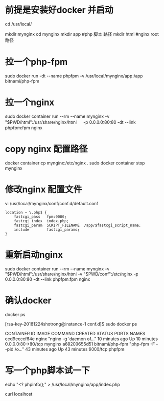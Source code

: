 
# 前提是安装好docker 并启动

cd /usr/local/

mkdir  mynginx
cd  mynginx
mkdir app        #php 脚本 路径
mkdir html       #nginx root 路径 

# 拉一个php-fpm
sudo docker run -dt --name phpfpm   -v /usr/local/mynginx/app:/app    bitnami/php-fpm

# 拉一个nginx
sudo docker container run   --rm   --name mynginx   -v "$PWD/html":/usr/share/nginx/html   　  -p 0.0.0.0:80:80  -dt    --link  phpfpm:fpm   nginx

# copy nginx 配置路径
docker container cp mynginx:/etc/nginx .
sudo docker container stop mynginx

# 修改nginx 配置文件
vi /usr/local/mynginx/conf/conf.d/default.conf


    location ~ \.php$ { 
        fastcgi_pass   fpm:9000;
        fastcgi_index  index.php;
        fastcgi_param  SCRIPT_FILENAME  /app/$fastcgi_script_name;
        include        fastcgi_params;
    }

# 重新启动nginx 
sudo docker container run   --rm   --name mynginx   -v "$PWD/html":/usr/share/nginx/html  -v "$PWD/conf":/etc/nginx   -p 0.0.0.0:80:80  -dt    --link  phpfpm:fpm   nginx

# 确认docker 
docker ps

[rsa-key-20181224shotrong@instance-1 conf.d]$ sudo docker ps

CONTAINER ID        IMAGE               COMMAND                  CREATED             STATUS              PORTS                NAMES
ccd9ecccf64e        nginx               "nginx -g 'daemon of…"   10 minutes ago      Up 10 minutes       0.0.0.0:80->80/tcp   mynginx
a69200655d51        bitnami/php-fpm     "php-fpm -F --pid /o…"   43 minutes ago      Up 43 minutes       9000/tcp             phpfpm

# 写一个php脚本试一下

echo "<? phpinfo();" > /usr/local/mynginx/app/index.php

curl localhost
